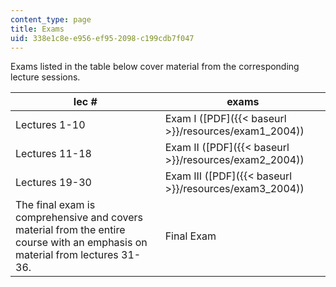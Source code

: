 ```yaml
---
content_type: page
title: Exams
uid: 338e1c8e-e956-ef95-2098-c199cdb7f047
---
```


Exams listed in the table below cover material from the corresponding lecture sessions.

| lec # | exams |
| --- | --- |
| Lectures 1-10 | Exam I ([PDF]({{< baseurl >}}/resources/exam1_2004)) |
| Lectures 11-18 | Exam II ([PDF]({{< baseurl >}}/resources/exam2_2004)) |
| Lectures 19-30 | Exam III ([PDF]({{< baseurl >}}/resources/exam3_2004)) |
| The final exam is comprehensive and covers material from the entire course with an emphasis on material from lectures 31-36. | Final Exam